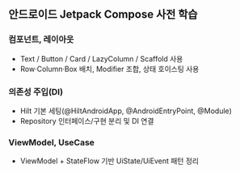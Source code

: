 ## 안드로이드 Jetpack Compose 사전 학습
### 컴포넌트, 레이아웃
- Text / Button / Card / LazyColumn / Scaffold 사용
- Row·Column·Box 배치, Modifier 조합, 상태 호이스팅 사용

### 의존성 주입(DI)
- Hilt 기본 세팅(@HiltAndroidApp, @AndroidEntryPoint, @Module)
- Repository 인터페이스/구현 분리 및 DI 연결

### ViewModel, UseCase
- ViewModel + StateFlow 기반 UiState/UiEvent 패턴 정리